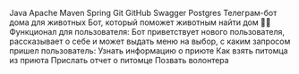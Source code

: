 Java Apache Maven Spring Git GitHub Swagger Postgres
Телеграм-бот дома для животных
Бот, который поможет животным найти дом 🐶🐱
Функционал для пользователя:
Бот приветствует нового пользователя, рассказывает о себе и может выдать меню на выбор, с каким запросом пришел пользователь:
Узнать информацию о приюте
Как взять питомца из приюта
Прислать отчет о питомце
Позвать волонтера
